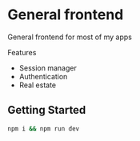 # General frontend

General frontend for most of my apps

Features
- Session manager
- Authentication
- Real estate

## Getting Started

```bash
npm i && npm run dev
```
